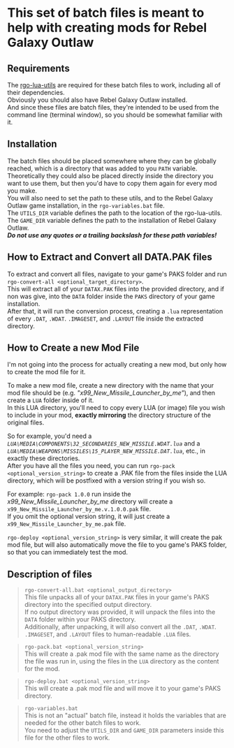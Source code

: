 # This set of batch files is meant to help with creating mods for Rebel Galaxy Outlaw


## Requirements
The [rgo-lua-utils](https://github.com/sp00n/rgo-lua-utils) are required for these batch files to work, including all of their dependencies.  
Obviously you should also have Rebel Galaxy Outlaw installed.  
And since these files are batch files, they're intended to be used from the command line (terminal window), so you should be somewhat familiar with it.


## Installation
The batch files should be placed somewhere where they can be globally reached, which is a directory that was added to you `PATH` variable.  
Theoretically they could also be placed directly inside the directory you want to use them, but then you'd have to copy them again for every mod you make.  
You will also need to set the path to these utils, and to the Rebel Galaxy Outlaw game installation, in the `rgo-variables.bat` file.  
The `UTILS_DIR` variable defines the path to the location of the rgo-lua-utils.  
The `GAME_DIR` variable defines the path to the installation of Rebel Galaxy Outlaw.  
_**Do not use any quotes or a trailing backslash for these path variables!**_


## How to Extract and Convert all DATA.PAK files
To extract and convert all files, navigate to your game's PAKS folder and run `rgo-convert-all <optional_target_directory>`.  
This will extract all of your `DATAX.PAK` files into the provided directory, and if non was give, into the `DATA` folder inside the `PAKS` directory of your game installation.  
After that, it will run the conversion process, creating a `.lua` representation of every `.DAT`, `.WDAT`. `.IMAGESET`, and `.LAYOUT` file inside the extracted directory.  


## How to Create a new Mod File
I'm not going into the process for actually creating a new mod, but only how to create the mod file for it.  

To make a new mod file, create a new directory with the name that your mod file should be (e.g. _"x99_New_Missile_Launcher_by_me"_), and then create a `LUA` folder inside of it.  
In this LUA directory, you'll need to copy every LUA (or image) file you wish to include in your mod, **exactly mirroring** the directory structure of the original files.  

So for example, you'd need a _`LUA\MEDIA\COMPONENTS\32_SECONDARIES_NEW_MISSILE.WDAT.lua`_ and a _`LUA\MEDIA\WEAPONS\MISSILES\15_PLAYER_NEW_MISSILE.DAT.lua`_, etc., in exactly these directories.  
After you have all the files you need, you can run `rgo-pack <optional_version_string>` to create a .PAK file from the files inside the LUA directory, which will be postfixed with a version string if you wish so.  

For example: `rgo-pack 1.0.0` run inside the _x99_New_Missile_Launcher_by_me_ directory will create a `x99_New_Missile_Launcher_by_me.v.1.0.0.pak` file.  
If you omit the optional version string, it will just create a `x99_New_Missile_Launcher_by_me.pak` file.  

`rgo-deploy <optional_version_string>` is very similar, it will create the pak mod file, but will also automatically move the file to you game's PAKS folder, so that you can immediately test the mod.



## Description of files
> `rgo-convert-all.bat <optional_output_directory>`  
> This file unpacks all of your `DATAX.PAK` files in your game's PAKS directory into the specified output directory.  
> If no output directory was provided, it will unpack the files into the `DATA` folder within your PAKS directory.  
> Additionally, after unpacking, it will also convert all the `.DAT`, `.WDAT`. `.IMAGESET`, and `.LAYOUT` files to human-readable `.LUA` files.

> `rgo-pack.bat <optional_version_string>`  
> This will create a .pak mod file with the same name as the directory the file was run in, using the files in the `LUA` directory as the content for the mod.

> `rgo-deploy.bat <optional_version_string>`  
> This will create a .pak mod file and will move it to your game's PAKS directory.

> `rgo-variables.bat`  
> This is not an "actual" batch file, instead it holds the variables that are needed for the other batch files to work.  
> You need to adjust the `UTILS_DIR` and `GAME_DIR` parameters inside this file for the other files to work.
